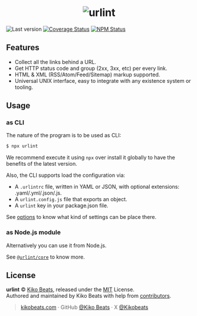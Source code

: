 <h1 align="center">
  <img src="https://cdn.jsdelivr.net/gh/urlint/www@master/static/images/preview.jpg" alt="urlint">
</h1>

![Last version](https://img.shields.io/github/tag/urlint/urlint.svg?style=flat-square)
[![Coverage Status](https://img.shields.io/coveralls/urlint/urlint.svg?style=flat-square)](https://coveralls.io/github/urlint/urlint)
[![NPM Status](https://img.shields.io/npm/dm/urlint.svg?style=flat-square)](https://www.npmjs.org/package/urlint)

## Features

- Collect all the links behind a URL.
- Get HTTP status code and group (2xx, 3xx, etc) per every link.
- HTML & XML (RSS/Atom/Feed/Sitemap) markup supported.
- Universal UNIX interface, easy to integrate with any existence system or tooling.

## Usage

### as CLI

The nature of the program is to be used as CLI:

```bash
$ npx urlint
```

We recommend execute it using `npx` over install it globally to have the benefits of the latest version.

Also, the CLI supports load the configuration via:

- A `.urlintrc` file, written in YAML or JSON, with optional extensions: .yaml/.yml/.json/.js.
- A `urlint.config.js` file that exports an object.
- A `urlint` key in your package.json file.

See [options](/packages/core/README.md#options) to know what kind of settings can be place there.

### as Node.js module

Alternatively you can use it from Node.js.

See [`@urlint/core`](/packages/core/README.md) to know more.

## License

**urlint** © [Kiko Beats](https://kikobeats.com), released under the [MIT](https://github.com/urlint/urlint/blob/master/LICENSE) License.<br>
Authored and maintained by Kiko Beats with help from [contributors](https://github.com/urlint/urlint/contributors).

> [kikobeats.com](https://kikobeats.com) · GitHub [@Kiko Beats](https://github.com/Kikobeats) · X [@Kikobeats](https://x.com/Kikobeats)
